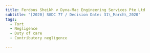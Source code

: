 ```yaml
---
title: Ferdous Sheikh v Dyna-Mac Engineering Services Pte Ltd
subtitle: "[2020] SGDC 77 / Decision Date: 31\_March\_2020"
tags:
  - Tort
  - Negligence
  - Duty of care
  - Contributory negligence

---
```

